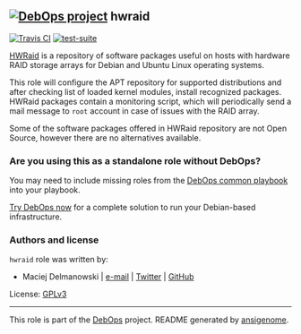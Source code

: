 ## [![DebOps project](http://debops.org/images/debops-small.png)](http://debops.org) hwraid

[![Travis CI](http://img.shields.io/travis/debops/ansible-hwraid.svg?style=flat)](http://travis-ci.org/debops/ansible-hwraid) [![test-suite](http://img.shields.io/badge/test--suite-ansible--hwraid-blue.svg?style=flat)](https://github.com/debops/test-suite/tree/master/ansible-hwraid/) 

[HWRaid](http://hwraid.le-vert.net/) is a repository of software packages
useful on hosts with hardware RAID storage arrays for Debian and Ubuntu
Linux operating systems.

This role will configure the APT repository for supported distributions and
after checking list of loaded kernel modules, install recognized packages.
HWRaid packages contain a monitoring script, which will periodically send
a mail message to `root` account in case of issues with the RAID array.

Some of the software packages offered in HWRaid repository are not Open
Source, however there are no alternatives available.



### Are you using this as a standalone role without DebOps?

You may need to include missing roles from the [DebOps common
playbook](https://github.com/debops/debops-playbooks/blob/master/playbooks/common.yml)
into your playbook.

[Try DebOps now](https://github.com/debops/debops) for a complete solution to run your Debian-based infrastructure.





### Authors and license

`hwraid` role was written by:
- Maciej Delmanowski | [e-mail](mailto:drybjed@gmail.com) | [Twitter](https://twitter.com/drybjed) | [GitHub](https://github.com/drybjed)

License: [GPLv3](https://tldrlegal.com/license/gnu-general-public-license-v3-%28gpl-3%29)

***

This role is part of the [DebOps](http://debops.org/) project. README generated by [ansigenome](https://github.com/nickjj/ansigenome/).

